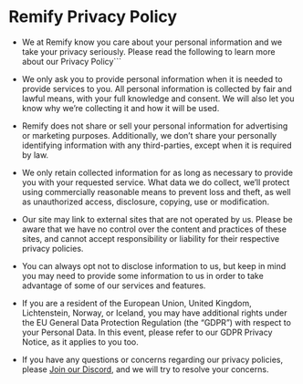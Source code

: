 # Remify Privacy Policy

* We at Remify know you care about your personal information and we take your privacy seriously. Please read the following to learn more about our Privacy Policy```

* We only ask you to provide personal information when it is needed to provide services to you. All personal information is collected by fair and lawful means, with your full knowledge and consent. We will also let you know why we’re collecting it and how it will be used.

* Remify does not share or sell your personal information for advertising or marketing purposes. Additionally, we don’t share your personally identifying information with any third-parties, except when it is required by law.

* We only retain collected information for as long as necessary to provide you with your requested service. What data we do collect, we’ll protect using commercially reasonable means to prevent loss and theft, as well as unauthorized access, disclosure, copying, use or modification.

* Our site may link to external sites that are not operated by us. Please be aware that we have no control over the content and practices of these sites, and cannot accept responsibility or liability for their respective privacy policies.

* You can always opt not to disclose information to us, but keep in mind you may need to provide some information to us in order to take advantage of some of our services and features.

* If you are a resident of the European Union, United Kingdom, Lichtenstein, Norway, or Iceland, you may have additional rights under the EU General Data Protection Regulation (the “GDPR”) with respect to your Personal Data. In this event, please refer to our GDPR Privacy Notice, as it applies to you too.

* If you have any questions or concerns regarding our privacy policies, please [Join our Discord](https://discord.gg/Nzycq8ZyRM), and we will try to resolve your concerns.
